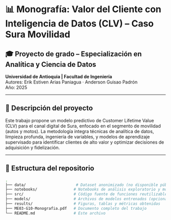# 📊 Monografía: Valor del Cliente con Inteligencia de Datos (CLV) – Caso Sura Movilidad

## 🎓 Proyecto de grado – Especialización en Analítica y Ciencia de Datos  
**Universidad de Antioquia | Facultad de Ingeniería**  
Autores: Erik Estiven Arias Paniagua · Anderson Guisao Padrón  
Año: 2025  

---

## 📝 Descripción del proyecto

Este trabajo propone un modelo predictivo de Customer Lifetime Value (CLV) para el canal digital de Sura, enfocado en el segmento de movilidad (autos y motos). La metodología integra técnicas de analítica de datos, limpieza profunda, ingeniería de variables, y modelos de aprendizaje supervisado para identificar clientes de alto valor y optimizar decisiones de adquisición y fidelización.

---

## 📁 Estructura del repositorio

```bash
.
├── data/                      # Dataset anonimizado (no disponible públicamente)
├── notebooks/                # Notebooks de análisis exploratorio y modelado
├── src/                      # Código fuente de funciones reutilizables
├── models/                   # Archivos de modelos entrenados (opcional)
├── results/                  # Figuras, tablas y métricas obtenidas
├── ME03-G10-Monografia.pdf   # Documento completo del trabajo
└── README.md                 # Este archivo
